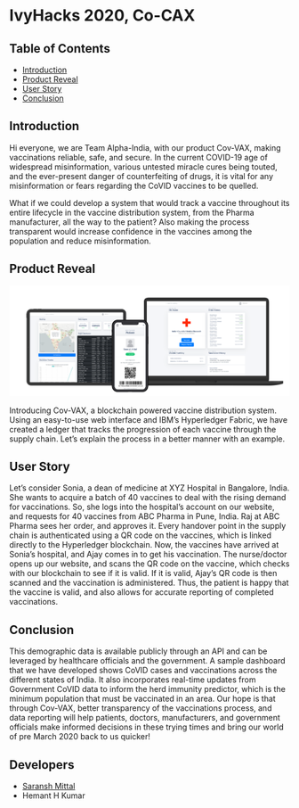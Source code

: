 # IvyHacks 2020, Co-CAX

<!-- TABLE OF CONTENTS -->
## Table of Contents

* [Introduction](#Introduction)
* [Product Reveal](#Product-Reveal)
* [User Story](#User-Story)
* [Conclusion](#Conclusion)

## Introduction

Hi everyone, we are Team Alpha-India, with our product Cov-VAX, making vaccinations reliable, safe, and secure. In the current COVID-19 age of widespread misinformation, various untested miracle cures being touted, and the ever-present danger of counterfeiting of drugs, it is vital for any misinformation or fears regarding the CoVID vaccines to be quelled.

What if we could develop a system that would track a vaccine throughout its entire lifecycle in the vaccine distribution system, from the Pharma manufacturer, all the way to the patient? Also making the process transparent would increase confidence in the vaccines among the population and reduce misinformation.

## Product Reveal

![Co-VAX IvyHacks-2020](./images/Devices.png)

Introducing Cov-VAX, a blockchain powered vaccine distribution system. Using an easy-to-use web interface and IBM’s Hyperledger Fabric, we have created a ledger that tracks the progression of each vaccine through the supply chain. Let’s explain the process in a better manner with an example.

## User Story

Let’s consider Sonia, a dean of medicine at XYZ Hospital in Bangalore, India. She wants to acquire a batch of 40 vaccines to deal with the rising demand for vaccinations. So, she logs into the hospital’s account on our website, and requests for 40 vaccines from ABC Pharma in Pune, India. Raj at ABC Pharma sees her order, and approves it. Every handover point in the supply chain is authenticated using a QR code on the vaccines, which is linked directly to the Hyperledger blockchain. Now, the vaccines have arrived at Sonia’s hospital, and Ajay comes in to get his vaccination. The nurse/doctor opens up our website, and scans the QR code on the vaccine, which checks with our blockchain to see if it is valid. If it is valid, Ajay’s QR code is then scanned and the vaccination is administered. Thus, the patient is happy that the vaccine is valid, and also allows for accurate reporting of completed vaccinations.

## Conclusion

This demographic data is available publicly through an API and can be leveraged by healthcare officials and the government. A sample dashboard that we have developed shows CoVID cases and vaccinations across the different states of India. It also incorporates real-time updates from Government CoVID data to inform the herd immunity predictor, which is the minimum population that must be vaccinated in an area. Our hope is that through Cov-VAX, better transparency of the vaccinations process, and data reporting will help patients, doctors, manufacturers, and government officials make informed decisions in these trying times and bring our world of pre March 2020 back to us quicker!

## Developers

 - [Saransh Mittal](http://saransh.xyz)
 - Hemant H Kumar